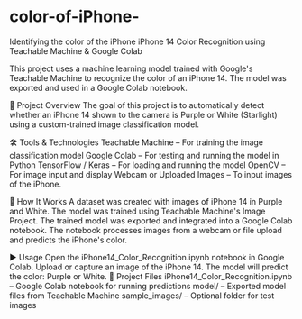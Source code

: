 # color-of-iPhone-
Identifying the color of the iPhone 
iPhone 14 Color Recognition using Teachable Machine & Google Colab

This project uses a machine learning model trained with Google's Teachable Machine to recognize the color of an iPhone 14. The model was exported and used in a Google Colab notebook.

🧠 Project Overview
The goal of this project is to automatically detect whether an iPhone 14 shown to the camera is Purple or White (Starlight) using a custom-trained image classification model.


🛠 Tools & Technologies
Teachable Machine – For training the image classification model
Google Colab – For testing and running the model in Python
TensorFlow / Keras – For loading and running the model
OpenCV – For image input and display
Webcam or Uploaded Images – To input images of the iPhone.


🧪 How It Works
A dataset was created with images of iPhone 14 in Purple and White.
The model was trained using Teachable Machine's Image Project.
The trained model was exported and integrated into a Google Colab notebook.
The notebook processes images from a webcam or file upload and predicts the iPhone's color.


▶️ Usage
Open the iPhone14_Color_Recognition.ipynb notebook in Google Colab.
Upload or capture an image of the iPhone 14.
The model will predict the color: Purple or White.
📁 Project Files
iPhone14_Color_Recognition.ipynb – Google Colab notebook for running predictions
model/ – Exported model files from Teachable Machine
sample_images/ – Optional folder for test images
